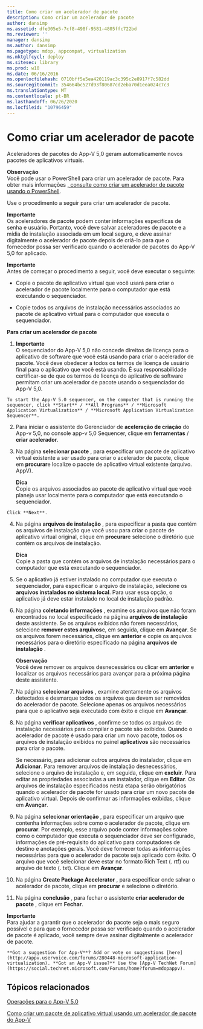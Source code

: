```yaml
---
title: Como criar um acelerador de pacote
description: Como criar um acelerador de pacote
author: dansimp
ms.assetid: dfe305e5-7cf8-498f-9581-4805ffc722bd
ms.reviewer: ''
manager: dansimp
ms.author: dansimp
ms.pagetype: mdop, appcompat, virtualization
ms.mktglfcycl: deploy
ms.sitesec: library
ms.prod: w10
ms.date: 06/16/2016
ms.openlocfilehash: 0710bff5e5ea420119ac3c395c2e8917f7c582dd
ms.sourcegitcommit: 354664bc527d93f80687cd2eba70d1eea024c7c3
ms.translationtype: MT
ms.contentlocale: pt-BR
ms.lasthandoff: 06/26/2020
ms.locfileid: "10796459"
---
```

# Como criar um acelerador de pacote


Aceleradores de pacotes do App-V 5,0 geram automaticamente novos pacotes de aplicativos virtuais.

**Observação**  
Você pode usar o PowerShell para criar um acelerador de pacote. Para obter mais informações [, consulte como criar um acelerador de pacote usando o PowerShell](how-to-create-a-package-accelerator-by-using-powershell.md).



Use o procedimento a seguir para criar um acelerador de pacote.

**Importante**  
Os aceleradores de pacote podem conter informações específicas de senha e usuário. Portanto, você deve salvar aceleradores de pacote e a mídia de instalação associada em um local seguro, e deve assinar digitalmente o acelerador de pacote depois de criá-lo para que o fornecedor possa ser verificado quando o acelerador de pacotes do App-V 5,0 for aplicado.



**Importante**  
Antes de começar o procedimento a seguir, você deve executar o seguinte:

-   Copie o pacote de aplicativo virtual que você usará para criar o acelerador de pacote localmente para o computador que está executando o sequenciador.

-   Copie todos os arquivos de instalação necessários associados ao pacote de aplicativo virtual para o computador que executa o sequenciador.



**Para criar um acelerador de pacote**

1.  **Importante**  
    O sequenciador do App-V 5,0 não concede direitos de licença para o aplicativo de software que você está usando para criar o acelerador de pacote. Você deve obedecer a todos os termos de licença de usuário final para o aplicativo que você está usando. É sua responsabilidade certificar-se de que os termos de licença do aplicativo de software permitam criar um acelerador de pacote usando o sequenciador do App-V 5,0.



~~~
To start the App-V 5.0 sequencer, on the computer that is running the sequencer, click **Start** / **All Programs** / **Microsoft Application Virtualization** / **Microsoft Application Virtualization Sequencer**.
~~~

2. Para iniciar o assistente do Gerenciador de **aceleração de criação** do App-v 5,0, no console app-v 5,0 Sequencer, clique em **ferramentas**  /  **criar acelerador**.

3. Na página **selecionar pacote** , para especificar um pacote de aplicativo virtual existente a ser usado para criar o acelerador de pacote, clique em **procurar**e localize o pacote de aplicativo virtual existente (arquivo. AppV).

   **Dica**  
   Copie os arquivos associados ao pacote de aplicativo virtual que você planeja usar localmente para o computador que está executando o sequenciador.



~~~
Click **Next**.
~~~

4. Na página **arquivos de instalação** , para especificar a pasta que contém os arquivos de instalação que você usou para criar o pacote de aplicativo virtual original, clique em **procurar**e selecione o diretório que contém os arquivos de instalação.

   **Dica**  
   Copie a pasta que contém os arquivos de instalação necessários para o computador que está executando o sequenciador.



5. Se o aplicativo já estiver instalado no computador que executa o sequenciador, para especificar o arquivo de instalação, selecione os **arquivos instalados no sistema local**. Para usar essa opção, o aplicativo já deve estar instalado no local de instalação padrão.

6. Na página **coletando informações** , examine os arquivos que não foram encontrados no local especificado na página **arquivos de instalação** deste assistente. Se os arquivos exibidos não forem necessários, selecione **remover estes arquivos**e, em seguida, clique em **Avançar**. Se os arquivos forem necessários, clique em **anterior** e copie os arquivos necessários para o diretório especificado na página **arquivos de instalação** .

   **Observação**  
   Você deve remover os arquivos desnecessários ou clicar em **anterior** e localizar os arquivos necessários para avançar para a próxima página deste assistente.



7. Na página **selecionar arquivos** , examine atentamente os arquivos detectados e desmarque todos os arquivos que devem ser removidos do acelerador de pacote. Selecione apenas os arquivos necessários para que o aplicativo seja executado com êxito e clique em **Avançar**.

8. Na página **verificar aplicativos** , confirme se todos os arquivos de instalação necessários para compilar o pacote são exibidos. Quando o acelerador de pacote é usado para criar um novo pacote, todos os arquivos de instalação exibidos no painel **aplicativos** são necessários para criar o pacote.

   Se necessário, para adicionar outros arquivos do instalador, clique em **Adicionar**. Para remover arquivos de instalação desnecessários, selecione o arquivo de instalação e, em seguida, clique em **excluir**. Para editar as propriedades associadas a um instalador, clique em **Editar**. Os arquivos de instalação especificados nesta etapa serão obrigatórios quando o acelerador de pacote for usado para criar um novo pacote de aplicativo virtual. Depois de confirmar as informações exibidas, clique em **Avançar**.

9. Na página **selecionar orientação** , para especificar um arquivo que contenha informações sobre como o acelerador de pacote, clique em **procurar**. Por exemplo, esse arquivo pode conter informações sobre como o computador que executa o sequenciador deve ser configurado, informações de pré-requisito do aplicativo para computadores de destino e anotações gerais. Você deve fornecer todas as informações necessárias para que o acelerador de pacote seja aplicado com êxito. O arquivo que você selecionar deve estar no formato Rich Text (. rtf) ou arquivo de texto (. txt). Clique em **Avançar**.

10. Na página **Create Package Accelerator** , para especificar onde salvar o acelerador de pacote, clique em **procurar** e selecione o diretório.

11. Na página **conclusão** , para fechar o assistente **criar acelerador de pacote** , clique em **Fechar**.

   **Importante**  
   Para ajudar a garantir que o acelerador do pacote seja o mais seguro possível e para que o fornecedor possa ser verificado quando o acelerador de pacote é aplicado, você sempre deve assinar digitalmente o acelerador de pacote.



~~~
**Got a suggestion for App-V**? Add or vote on suggestions [here](http://appv.uservoice.com/forums/280448-microsoft-application-virtualization). **Got an App-V issue?** Use the [App-V TechNet Forum](https://social.technet.microsoft.com/Forums/home?forum=mdopappv).
~~~

## Tópicos relacionados


[Operações para o App-V 5.0](operations-for-app-v-50.md)

[Como criar um pacote de aplicativo virtual usando um acelerador de pacote do App-V](how-to-create-a-virtual-application-package-using-an-app-v-package-accelerator.md)









